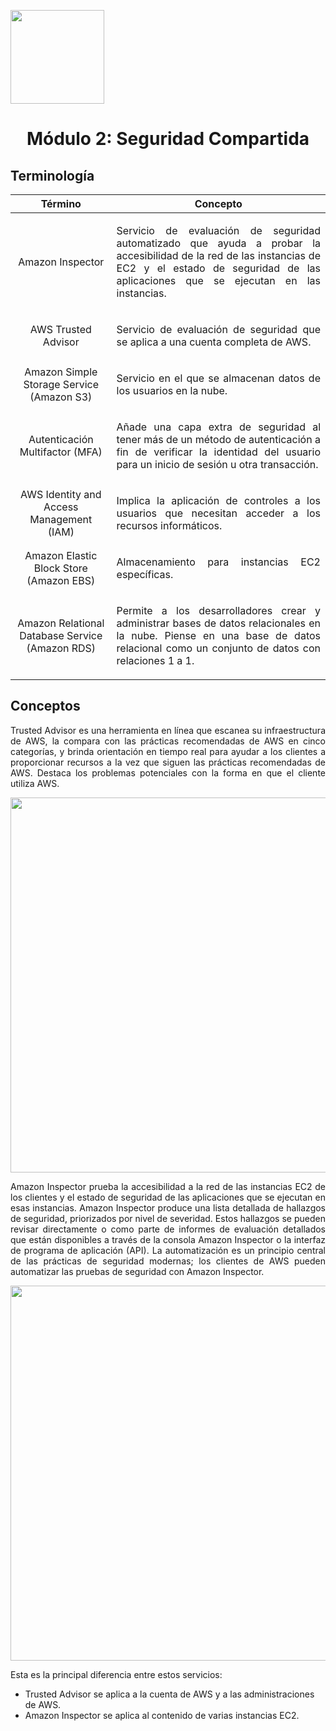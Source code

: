 <p align="left">
  <img src="https://semanadelcannabis.cayetano.edu.pe/assets/img/logo-upch.png" width="150">
  <h1 align="center">Módulo 2: Seguridad Compartida</h1>
</p>

## Terminología

| Término  | Concepto  |
| :------------: | :------------: |
| Amazon Inspector  | <p align="justify">Servicio de evaluación de seguridad automatizado que ayuda a probar la accesibilidad de la red de las instancias de EC2 y el estado de seguridad de las aplicaciones que se ejecutan en las instancias.</p>  |
| AWS Trusted Advisor  | <p align="justify">Servicio de evaluación de seguridad que se aplica a una cuenta completa de AWS. </p>  |
| Amazon Simple Storage Service (Amazon S3) | <p align="justify">Servicio en el que se almacenan datos de los usuarios en la nube.</p>  |
| Autenticación Multifactor (MFA)  | <p align="justify">Añade una capa extra de seguridad al tener más de un método de autenticación a fin de verificar la identidad del usuario para un inicio de sesión u otra transacción.</p>  |
| AWS Identity and Access Management (IAM)  | <p align="justify">Implica la aplicación de controles a los usuarios que necesitan acceder a los recursos informáticos.</p>  |
| Amazon Elastic Block Store (Amazon EBS)  | <p align="justify">Almacenamiento para instancias EC2 específicas.</p>  |
| Amazon Relational Database Service (Amazon RDS)  | <p align="justify">Permite a los desarrolladores crear y administrar bases de datos relacionales en la nube. Piense en una base de datos relacional como un conjunto de datos con relaciones 1 a 1.</p>  |

## Conceptos
<p align="justify">
Trusted Advisor es una herramienta en línea que escanea su infraestructura de AWS, la compara con las prácticas recomendadas de AWS en cinco categorías, y brinda orientación en tiempo real para ayudar a los clientes a proporcionar recursos a la vez que siguen las prácticas recomendadas de AWS. Destaca los problemas potenciales con la forma en que el cliente utiliza AWS.</p>

<p align= "center">
  <img src="https://github.com/EdwinJaraOFC/CDRPersonal/assets/150296803/54fdcd3a-9d4a-4548-83f9-10a8544563ba" width="600">
</p>

<p align="justify">
Amazon Inspector prueba la accesibilidad a la red de las instancias EC2 de los clientes y el estado de seguridad de las aplicaciones que se ejecutan en esas instancias. Amazon Inspector produce una lista detallada de hallazgos de seguridad, priorizados por nivel de severidad. Estos hallazgos se pueden revisar directamente o como parte de informes de evaluación detallados que están disponibles a través de la consola Amazon Inspector o la interfaz de programa de aplicación (API). La automatización es un principio central de las prácticas de seguridad modernas; los clientes de AWS pueden automatizar las pruebas de seguridad con Amazon Inspector.</p>

<p align= "center">
  <img src="https://github.com/EdwinJaraOFC/CDRPersonal/assets/150296803/884686bf-1b8f-4548-b565-4463cba15d77" width="600">
</p>

Esta es la principal diferencia entre estos servicios:
- Trusted Advisor se aplica a la cuenta de AWS y a las administraciones de AWS.
- Amazon Inspector se aplica al contenido de varias instancias EC2.
